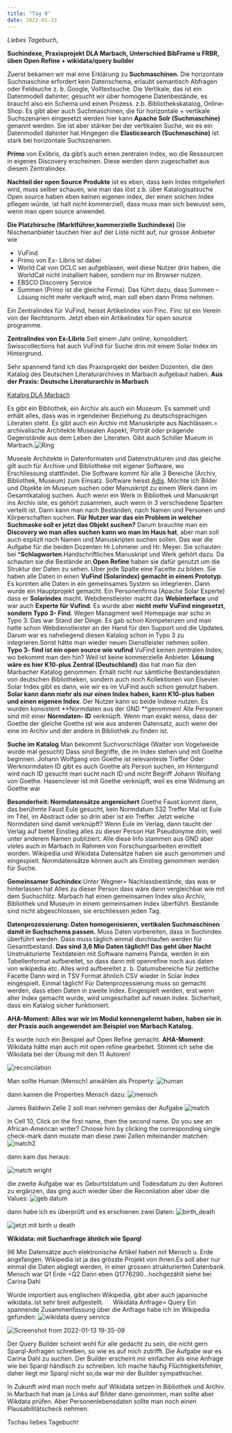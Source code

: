 ```yaml
---
title: "Tag 9"
date: 2022-01-13
---
```

_Liebes Tagebuch_,


**Suchindexe, Praxisprojekt DLA Marbach, Unterschied BibFrame u FRBR, üben Open Refine + wikidata/query builder**
   
 Zuerst bekamen wir mal eine Erklärung zu **Suchmaschinen**. Die horizontale Suchmaschine erfordert kein Datenschema, erlaubt semantisch Abfragen oder Feldsuche z. b. Google, Volltextsuche. Die Vertikale, das ist ein Datenmodell dahinter, gesucht wir über homogene Datenbestände, es braucht also ein Schema
 und einen Prozess. z.b. Bibliothekskatalog, Online-Shop. 
Es gibt aber auch Suchmaschinen, die für horizontale + vertikale Suchszenarien eingesetzt werden hier kann **Apache Solr (Suchmaschine)**
genannt werden. Sie ist aber stärker bei der vertikalen Suche, wo es ein Datenmodell dahinter hat.Hingegen die **Elasticsearch (Suchmaschine)** ist stark bei horizontale Suchszenarien.

**Primo** von Exlibris, da gibt’s auch einen zentralen Index, wo die Ressourcen in eigenes Discovery erscheinen.
Diese werden dann zugeschaltet aus diesem Zentralindex.

**Nachteil der open Source Produkte** ist es eben, dass kein Index mitgeliefert wird, muss selber schauen, wie man das löst z.b. über Katalogisatsuche
Open source haben eben keinen eigenen index, der einen solchen Index pflegen würde, ist halt nicht kommerziell, dass muss man sich bewusst sein, wenn man open source anwendet.
 
**Die Platzhirsche (Marktführer,kommerzielle Suchindexe)**
Die Nischenanbieter tauchen hier auf der Liste nicht auf, nur grosse Anbieter wie
- VuFind
- Primo von Ex- Libris ist dabei
- World Cat von OCLC sei aufgeblasen, weil diese Nutzer drin haben, die WorldCat nicht installiert haben, sondern nur im Browser nutzen.
- EBSCO Discovery Service
- Summen (Primo ist die gleiche Firma). Das führt dazu, dass Summen – Lösung nicht mehr verkauft wird, man soll eben dann Primo nehmen.

Ein Zentralindex für VuFind, heisst Artikelindex von Finc. Finc ist ein Verein von der Rechtsnorm.
Jetzt eben ein Artikelindex für open source programme.

**Zentralindex von Ex-Libris**
Seit einem Jahr online, konsolidiert.
Swisscollections hat auch VuFind für Suche drin mit einem Solar Index im Hintergrund.
 
Sehr spannend fand ich das Praxisprojekt der beiden Dozenten, die den Katalog des Deutschen Literaturarchives in Marbach aufgebaut haben.
**Aus der Praxis: Deutsche Literaturarchiv in Marbach**

[Katalog DLA Marbach](https://www.dla-marbach.de/)

Es gibt ein Bibliothek, ein Archiv als auch ein Museum.
Es sammelt und erhält alles, dass was in irgendeiner Beziehung zu deutschsprachigen Literaten steht.
Es gibt auch ein Archiv mit Manuskripte  aus Nachlässen.= archivalische Architekte
Musealen Aspekt, Porträt oder prägende Gegenstände aus dem Leben der Literaten.
Gibt auch Schiller Mueum in Marbach.![Ring](https://user-images.githubusercontent.com/90834735/151678861-68d3275d-1b71-44bc-b10e-1af63f3e3bb0.png)

Museale Architekte in Datenformaten und Datenstrukturen und das gleiche gilt auch für Archive und Bibliotheke mit eigener Software, wo Erschliessung stattfindet.
Die Software kommt für alle 3 Bereiche (Archiv, Bibliothek, Museum) zum Einsatz. Software heisst [Adis](https://de.wikipedia.org/wiki/ADIS/BMS). 
Möchte ich Bilder und Objekte im Museum suchen oder Manuskript zu einem Werk dann im Gesamtkatalog suchen. Auch wenn ein Werk in Bibliothek und Manuskript ins Archiv iste, es gehört zusammen, auch wenn in 3 verschiedene Sparten verteilt ist.
Dann kann man nach Beständen, nach Namen und Personen und Körperschaften suchen.
**Für Nutzer war das ein Problem in welcher Suchmaske soll er jetzt das Objekt suchen?**
Darum brauchte man ein **Discovery wo man alles suchen kann wo man im Haus hat**, aber man soll auch explizit nach Namen und Manuskripten suchen sollen. Das war die Aufgabe für die beiden Dozenten Hr.Lohmeier und Hr. Meyer.
Sie schauten bei ***Schlagworten**.Handschriftliches Manuskript und Werk gehört dazu. Da schauten sie die Bestände an.**Open Refine** haben sie dafür genutzt um die Struktur der Daten zu sehen.
Über jede Spalte eine Facette zu bilden.
Sie haben alle Daten in einen **VuFind (Solarindex) gemacht in einem Prototyp**.
Es konnten alle Daten in ein gemeinsames System so integrieren.
Dann wurde ein Hauptprojekt gemacht.
Ein Personenfirma (Apache Solar Experte) dass er **Solarindex** macht.
Webdienstleister macht das **Webinterface** und war auch **Experte für Vufind**.
Es wurde aber **nicht mehr VuFind eingesetzt, sondern Typo 3- Find**.
Wegen Managment weil Homepage war scho in Typo 3. Das war Stand der Dinge.
Es gab schon Kompetenzen und man hatte schon Webdienstleister an der Hand für den Support und die Updates. Darum war es naheliegend diesen Katalog schon in Typo 3 zu integrieren.Sonst hätte man wieder neuen Dienstleister nehmen sollen.
**Typo 3- find ist ein open source wie vufind**
VuFind keinen zentralen Index, wo bekommt man den hin?
Weil ist keine kommerzielle Anbieter.
**Lösung wäre es hier K10-plus Zentral  (Deutschland)** das hat man für den Marbacher Katalog genommen.
Erhält nicht nur sämtliche Bestandesdaten von deutschen Bibliotheken, sondern auch noch Kollektionen von Elsevier.
Solar Index gibt es dann, wie wir es im VuFind auch schon genutzt haben.
**Solar kann dann mehr als nur einen Index haben, kann K10-plus haben und einen eigenen Index**. Der Nutzer kann so beide Indexe nutzen.
Es wurden konsistent **Normdaten aus der GND **genommen!
Alle Personen sind mit einer **Normdaten- ID** verknüpft.
Wenn man exakt weiss, dass der Goethe der gleiche Goethe ist wie aus anderen Datensatz, auch wenn der eine im Archiv und der andere in Bibliothek zu finden ist.

**Suche im Katalog**
Man bekommt Suchvorschläge (Walter von Vogelweide wurde mal gesucht)
Dass sind Begriffe, die im Index stehen und mit Goethe beginnen.
Johann Wolfgang von Goethe ist relevanteste Treffer
Oder Werknormdaten ID gibt es auch
Goethe als Person suchen, im Hintergund wird nach ID gesucht man sucht nach ID und nicht Begriff Johann Wolfang von Goethe. 
Hasenclever ist mit Goethe verknüpft, weil es eine Widmung an Goethe war
 
**Besonderheit: Normdatensätze angereichert**
Goethe Faust kommt dann, das berühmte Faust
Eule gesucht, kein Normdatum 532 Treffer
Mal ist Eule im Titel, im Abstract oder  so drin aber ist ein Treffer.
Jetzt welche Normdaten sind damit verknüpft?
Wenn Eule im Verlag, dann taucht der Verlag auf bietet Einstieg alles zu dieser Person
Hat Pseudonyme drin, weil unter anderem Namen publiziert.
Alle diese Info stammen aus GND aber vieles auch in Marbach in Rahmen von Forschungsarbeiten ermittelt worden.
Wikipedia und Wikidata Datensätze haben sie auch genommen und eingespielt.
Normdatensätze können auch als Einstieg genommen werden für Suche.
 
**Gemeinsamer Suchindex**:Unter Wegner= Nachlassbestände, das was er hinterlassen hat
Alles zu dieser Person dass wäre dann vergleichbar wie mit dem Suchschlitz.
Marbach hat einen gemeinsamen Index also Archiv, Bibliothek und Museum in einem gemeinsamen Index überführt.
Bestände sind nicht abgeschlossen, sie erschliessen jeden Tag.

**Datenprozessierung: Daten homogenisieren, vertikalen Suchmaschinen damit in Suchschema passen.**
Muss Daten vorbereiten, dass in Suchindex überführt werden.
Dass muss täglich einmal durchlaufen werden für Gesamtbestand.
**Das sind 3,6 Mio Daten täglich!! Das geht über Nacht**
Unstrukturierte Textdateien mit Software namens Panda, werden in ein Tabellenformat aufbereitet, so dass  dann mit openrefine noch aus daten von wikipedia etc.
Alles wird aufbereitet z. b. Datumsbereiche für zeitliche Facette
Dann wird in TSV Format ähnlich CSV wieder in Solar Index eingespielt.
Einmal täglich!
Für Datenprozessierung muss so gemacht werden, dass eben Daten in zweite Index.
Eingespielt werden, erst wenn alter Index gemacht wurde, wird umgeschaltet auf neuen Index. 
Sicherheit, dass ein Katalog sicher funktioniert.

**AHA-Moment: Alles war wir im Modul kennengelernt haben, haben sie in der Praxis auch angewendet am Beispiel von Marbach Katalog.**

Es wurde noch ein Beispiel auf Open Refine gemacht.
**AHA-Moment**: Wikidata hätte man auch mit open refine gearbeitet. Stimmt ich sehe die Wikidata bei der Übung mit den 11 Autoren!

![reconcilation](https://user-images.githubusercontent.com/90834735/151678011-3b47a061-5f06-4c90-904c-a68219450890.png)


Man sollte Human (Mensch) anwählen als Property:
![human](https://user-images.githubusercontent.com/90834735/151678014-43ec78f7-24ed-4750-bf3c-d6e1b5dbabf6.png)


dann kamen die Properties Mensch dazu: ![mensch](https://user-images.githubusercontent.com/90834735/151678024-9cd6c5f4-60b7-4eec-892f-e642a82d5a34.png)



James Baldwin Zelle 2 soll man nehmen gemäss der Aufgabe
![match](https://user-images.githubusercontent.com/90834735/151678019-3507a4b6-04d9-47fd-8434-d7026ac1735c.png)


In Cell 10, Click on the first name, then the second name. Do you see an African-American writer? Choose him by clicking the corresponding single check-mark
dann musste man diese zwei Zellen miteinander matchen.
![match2](https://user-images.githubusercontent.com/90834735/151678080-4e0a145b-476c-4c00-8ca2-2ae58da03621.png)

dann kam das heraus:

![match wright](https://user-images.githubusercontent.com/90834735/151678072-17edba1e-adf5-452f-b2aa-bf29b67ad26c.png)


die zweite Aufgabe war es Geburtstdatum und Todesdatum zu den Autoren zu ergänzen, das ging auch wieder über die Reconilation aber über die Values:
![geb datum](https://user-images.githubusercontent.com/90834735/151678089-8edc9016-2b9c-48db-84ff-32c916ef4cd5.png)


dann habe ich es überprüft und es erschienen zwei Daten:
![birth_death](https://user-images.githubusercontent.com/90834735/151678100-81dde3ef-ed89-4b4a-b756-e295a911e044.png)

![jetzt mit birth u  death](https://user-images.githubusercontent.com/90834735/151678102-81e29868-7152-44da-b2a5-0a7229f9ff00.png)



**Wikidata: mit Suchanfrage ähnlich wie Sparql**
 
96 Mio Datensätze auch elektronische Artikel  haben mit Mensch u. Erde angefangen.
Wikipedia ist ja das grösste Projekt von ihnen.Es soll aber nur einmal die Daten abglegt werden, in einer grossen strukturierten Datenbank.
Mensch war Q1
Erde =Q2 
Dann eben Q1776290…hochgezählt siehe bei Carina Dahl
 
Wurde importiert aus englischen Wikipedia, gibt aber auch japanische wikidata..ist sehr breit aufgestellt.
 
Wikidata Anfrage= Query
Ein spannende Zusammenfassung über die Anfrage habe ich im Wikipedia gefunden:
![wikidata query service](https://user-images.githubusercontent.com/90834735/150576371-34d44f5b-7340-496b-b449-9fc58ff424e0.png)


  
![Screenshot from 2022-01-13 19-35-09](https://user-images.githubusercontent.com/90834735/149389924-e2d1b2a8-30b8-4223-85d5-31f8b69cdac2.png)

Der Query Builder scheint wohl für alle gedacht zu sein, die nicht gern Sparql-Anfragen schreiben, so wie es auf mich zutrifft. Die Aufgabe war es Carina Dahl zu suchen.
Der Builder erscheint mir einfacher als eine Anfrage wie bei Sparql händisch zu schreiben. Ich mache häufig Flüchtigkeitsfehler, daher liegt mir Sparql nicht so,da war mir der Builder sympathischer.

In Zukunft wird man noch mehr auf Wikidata setzen in Bibliothek und Archiv. In Marbach hat man ja Links auf Bilder dann genommen, man sollte aber Wikdata prüfen.
Aber Personenlebensdaten sollte man noch einen Plausabilitätscheck nehmen.


Tschau liebes Tagebuch!
